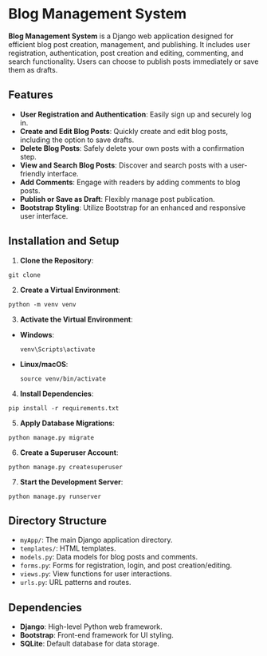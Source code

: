 # Blog Management System

**Blog Management System** is a Django web application designed for efficient blog post creation, management, and publishing. It includes user registration, authentication, post creation and editing, commenting, and search functionality. Users can choose to publish posts immediately or save them as drafts.

## Features

- **User Registration and Authentication**: Easily sign up and securely log in.
- **Create and Edit Blog Posts**: Quickly create and edit blog posts, including the option to save drafts.
- **Delete Blog Posts**: Safely delete your own posts with a confirmation step.
- **View and Search Blog Posts**: Discover and search posts with a user-friendly interface.
- **Add Comments**: Engage with readers by adding comments to blog posts.
- **Publish or Save as Draft**: Flexibly manage post publication.
- **Bootstrap Styling**: Utilize Bootstrap for an enhanced and responsive user interface.



## Installation and Setup

1. **Clone the Repository**:
```shell
git clone 
```


2. **Create a Virtual Environment**:
```shell
python -m venv venv
```

3. **Activate the Virtual Environment**:

- **Windows**:
  ```shell
  venv\Scripts\activate
  ```

- **Linux/macOS**:
  ```shell
  source venv/bin/activate
  ```

4. **Install Dependencies**:

  ```shell
  pip install -r requirements.txt
  ```

5. **Apply Database Migrations**:
  ```shell
  python manage.py migrate
  ```


6. **Create a Superuser Account**:

  ```shell
  python manage.py createsuperuser
  ```

 7. **Start the Development Server**:

  ```shell
  python manage.py runserver
  ```


## Directory Structure

- `myApp/`: The main Django application directory.
- `templates/`: HTML templates.
- `models.py`: Data models for blog posts and comments.
- `forms.py`: Forms for registration, login, and post creation/editing.
- `views.py`: View functions for user interactions.
- `urls.py`: URL patterns and routes.

## Dependencies

- **Django**: High-level Python web framework.
- **Bootstrap**: Front-end framework for UI styling.
- **SQLite**: Default database for data storage.






